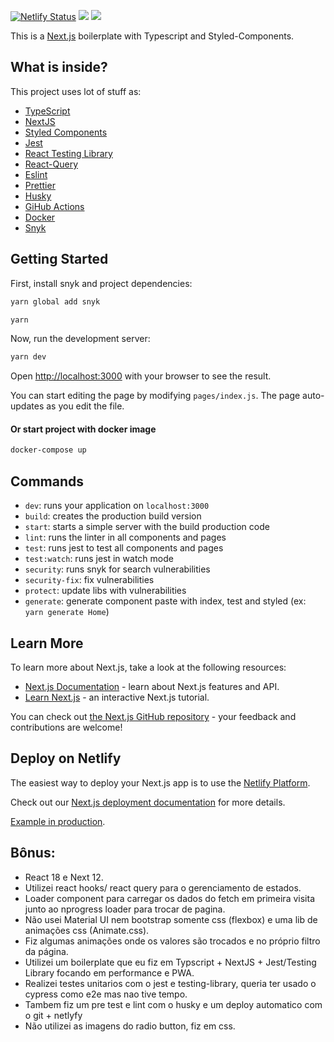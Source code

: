 [![Netlify Status](https://api.netlify.com/api/v1/badges/8fc5aad4-06b9-4ae8-9c2c-d4c430b7868e/deploy-status)](https://app.netlify.com/sites/visionary-donut-956c4c/deploys) <img src="https://img.shields.io/github/last-commit/juliocarneiro/hostgator-frontend-test/master"> <img src="https://img.shields.io/snyk/vulnerabilities/github/juliocarneiro/hostgator-frontend-test">

This is a [Next.js](https://nextjs.org/) boilerplate with Typescript and Styled-Components.

## What is inside?

This project uses lot of stuff as:

- [TypeScript](https://www.typescriptlang.org/)
- [NextJS](https://nextjs.org/)
- [Styled Components](https://styled-components.com/)
- [Jest](https://jestjs.io/)
- [React Testing Library](https://testing-library.com/docs/react-testing-library/intro)
- [React-Query](https://react-query-v3.tanstack.com)
- [Eslint](https://eslint.org/)
- [Prettier](https://prettier.io/)
- [Husky](https://github.com/typicode/husky)
- [GiHub Actions](https://github.com/features/actions)
- [Docker](https://www.docker.com/)
- [Snyk](https://github.com/snyk/snyk)

## Getting Started

First, install snyk and project dependencies:

```bash
yarn global add snyk
```

```bash
yarn
```

Now, run the development server:

```bash
yarn dev
```

Open [http://localhost:3000](http://localhost:3000) with your browser to see the result.

You can start editing the page by modifying `pages/index.js`. The page auto-updates as you edit the file.
<br />
#### Or start project with docker image

```bash
docker-compose up
```

## Commands

- `dev`: runs your application on `localhost:3000`
- `build`: creates the production build version
- `start`: starts a simple server with the build production code
- `lint`: runs the linter in all components and pages
- `test`: runs jest to test all components and pages
- `test:watch`: runs jest in watch mode
- `security`: runs snyk for search vulnerabilities
- `security-fix`: fix vulnerabilities
- `protect`: update libs with vulnerabilities
- `generate`: generate component paste with index, test and styled (ex: `yarn generate Home`)

## Learn More

To learn more about Next.js, take a look at the following resources:

- [Next.js Documentation](https://nextjs.org/docs) - learn about Next.js features and API.
- [Learn Next.js](https://nextjs.org/learn) - an interactive Next.js tutorial.

You can check out [the Next.js GitHub repository](https://github.com/vercel/next.js/) - your feedback and contributions are welcome!

## Deploy on Netlify

The easiest way to deploy your Next.js app is to use the [Netlify Platform](https://netlify.com).

Check out our [Next.js deployment documentation](https://nextjs.org/docs/deployment) for more details.

[Example in production](https://visionary-donut-956c4c.netlify.app/).

## Bônus:

- React 18 e Next 12.
- Utilizei react hooks/ react query para o gerenciamento de estados.
- Loader component para carregar os dados do fetch em primeira visita junto ao nprogress loader para trocar de pagina.
- Não usei Material UI nem bootstrap somente css (flexbox) e uma lib de animações css (Animate.css).
- Fiz algumas animações onde os valores são trocados e no próprio filtro da página.
- Utilizei um boilerplate que eu fiz em Typscript + NextJS + Jest/Testing Library focando em performance e PWA.
- Realizei testes unitarios com o jest e testing-library, queria ter usado o cypress como e2e mas nao tive tempo.
- Tambem fiz um pre test e lint com o husky e um deploy automatico com o git + netlyfy
- Não utilizei as imagens do radio button, fiz em css.
